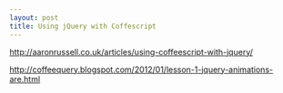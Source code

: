 ```yaml
---
layout: post
title: Using jQuery with Coffescript
---
```


http://aaronrussell.co.uk/articles/using-coffeescript-with-jquery/

http://coffeequery.blogspot.com/2012/01/lesson-1-jquery-animations-are.html